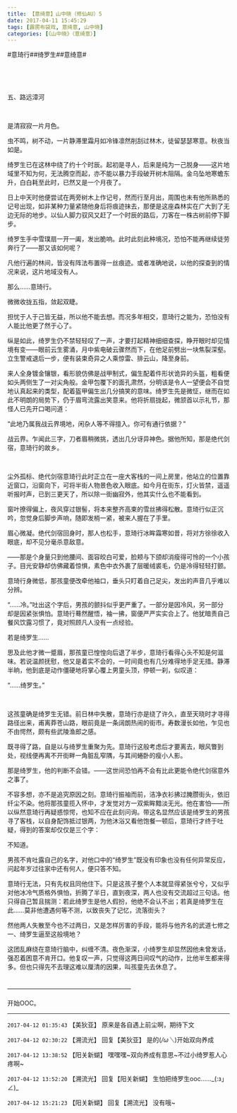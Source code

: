 ```yaml
---
title: 【意绮意】山中晓（修仙AU）5
date: 2017-04-11 15:45:29
tags: [霹雳布袋戏, 意绮意, 山中晓]
categories: [《山中晓》（意绮意）]
---
```


<p dir="ltr"  >#意琦行##绮罗生##意绮意#</p> 
<p dir="ltr"  >&nbsp;</p> 
<p dir="ltr"  >&nbsp;</p> 
<p dir="ltr"  >五、路远漳河</p> 


<p dir="ltr"  >&nbsp;</p> 
<p dir="ltr"  >是清寂寂一片月色。</p> 
<p dir="ltr"  >虫不鸣，树不动，一片静滞里霜月如冷锋凛然削刮过林木，徒留瑟瑟寒意。秋夜当如是。</p> 
<p dir="ltr"  >绮罗生已在这林中绕了约十个时辰。起初是寻人，后来是纯为一己脱身——这片地域里不知为何，无法腾空而起，亦不能以暴力手段破开树木阻隔。金乌坠地寒蟾东升，白白耗至此时，已然又是一个月夜了。</p> 
<p dir="ltr"  >日上中天时他便尝试在两旁树木上作记号，然而行至月出，周围也未有他所熟悉的记号出现，如非某种力量紧随他身后将痕迹抹去，那便是这座森林实在广大到了无边无际的地步。以仙人脚力驭风又赶了一个时辰的路后，刀客在一株古树前停下脚步。</p> 
<p dir="ltr"  >绮罗生手中雪璞扇一开一阖，发出脆响。此时此刻此种境况，恐怕不能再继续徒劳奔行了——那又该如何呢？</p> 
<p dir="ltr"  >凡他行遍的林间，皆没有阵法布置得一丝痕迹。或者准确地说，以他的探查到的情况来说，这片地域没有人。</p> 
<p dir="ltr"  >那么……意琦行。</p> 
<p dir="ltr"  >微微收拢五指，敛起双睫。</p> 
<p dir="ltr"  >担忧于人于己皆无益，所以他不能去想。而况多年相交，意琦行之能为，恐怕没有人能比他更了然于心了。</p> 
<p dir="ltr"  >纵是如此，绮罗生仍不禁轻轻叹了一声，才要打起精神细细查探，睁开眼时却见情境有变——眼前云生雾涌，月中紫电破云骤然而下，在他足前劈出一块焦裂深壑。立生警戒退后一步，便有装束奇异之人乘惊雷、排云山，降至身前。</p> 
<p dir="ltr"  >来人全身镀金镶银，看形貌仿佛是战甲制式，偏生配着件形状诡异的头盔，粗看便如头两侧生了一对尖角般。金甲包覆下的面孔肃然，分明该是令人一望便会不自觉地认真起来的类型，配着盔甲偏生出几分搞笑的意味。绮罗生先是微怔，继而在如此不明朗的局势下，仍于眉弯流露出笑意来。他将折扇拢起，微颔首以示礼节，那怪人已先开口喝问道：</p> 
<p dir="ltr"  >“此地乃属我战云界境地，闲杂人等不得擅入。你可有通行依据？”</p> 
<p dir="ltr"  >战云界。乍闻此三字，刀者眉稍微挑，透出几分讶异神色。据他所知，那是绝代剑宿，意琦行的故乡。</p> 
<p dir="ltr"  >&nbsp;</p> 
<p dir="ltr"  >尘外孤标、绝代剑宿意琦行此时正立在一座大客栈的一间上房里，他站立的位置靠近窗口，沿窗向下，可将半街人物景色收入眼底。如今月在街东，灯火皆禁，遥遥听报时声，已到三更天了，所以除一街幽寂外，他其实什么也不能看到。</p> 
<p dir="ltr"  >窗叶撩得偏上，夜风穿过银髻，将本来整齐高束的雪丝拂得松散。意琦行似正沉吟，忽觉身后脚步声响，随即发梢一紧，被来人握在了手里。</p> 
<p dir="ltr"  >眉心微凝。绝代剑宿回身时，那人也松手，意琦行冰眸霜寒如昔，将对方徐徐收入眼底，却不见分毫杀意敌意。</p> 
<p dir="ltr"  >——那是个身量只到他腰间、面容皎白可爱，脸颊与下颌却消瘦得可怜的一个小孩子。目光安静却仿佛藏着惊惧，素色中衣外裹了层暖绒裘毛，仍是冷得轻轻打颤。</p> 
<p dir="ltr"  >意琦行身微低，那孩童便改牵他袖口，垂头只盯着自己足尖，发出的声音几乎难以分辨。</p> 
<p dir="ltr"  >“……冷。”吐出这个字后，男孩的颤抖似乎更严重了。一部分是因冷风，另一部分却是因紧张惧怕。意琦行蓦然醒悟，袖一拂，窗便严严实实合上了。他犹暗责自己餐风饮露习惯了，竟对照顾凡人没有一点经验。</p> 
<p dir="ltr"  >若是绮罗生……</p> 
<p dir="ltr"  >思及此他才微一蹙眉，那孩童已惶惶向后退了半步，意琦行看得心头不知是何滋味。若说温颜抚慰，他又是着实不会的，一时间竟也有几分难得地手足无措。静滞半晌，他到底是动作僵硬地将掌心覆上男童头顶，停顿一刹，似叹道：</p> 
<p dir="ltr"  >“……绮罗生。”</p> 
<p dir="ltr"  >&nbsp;</p> 
<p dir="ltr"  >这孩童确是绮罗生无错。前日林中失散，意琦行亦是绕了许久，直至天晓时才寻得路径出来，甫离莽苍山路，眼前竟是一条阔朗热闹的街市。寿数漫长如他，乍见也不由愕然，颇有些武陵渔郎之感。</p> 
<p dir="ltr"  >既寻得了路，自是以与绮罗生重聚为先。意琦行这般考虑后才要离去，眼风瞥到处，视线便再离不开街畔一角脏乱窄隅，与其间蜷卧的瘦小人影。</p> 
<p dir="ltr"  >那是绮罗生，他的判断不会错。——这世间恐怕再不会有比此更能令绝代剑宿意外之事了。</p> 
<p dir="ltr"  >不容多想，亦不是追究原因之刻。意琦行振袖而前，洁净衣衫拂过腌臜街头，依旧纤尘不染。他将那孩童揽入怀中，才发觉对方一双紫眸黯淡无光。他在害怕——所以纵然意琦行再疑惑惊愕，也知不应在此刻问询。带这名显然应该是绮罗生的男孩寻了客栈，以自身配饰抵过银两，为他沐浴又看他饱餐一顿后，意琦行才终于吐疑，得到的答案却仅仅是三个字：</p> 
<p dir="ltr"  >不知道。</p> 
<p dir="ltr"  >男孩不肯吐露自己的名字，对他口中的“绮罗生”既没有印象也没有任何异常反应，问起年岁过往家中还有何人，便只答不知。</p> 
<p dir="ltr"  >意琦行无法，只有先权且同他住下。只是这孩子整个人本就显得紧张兮兮，又似乎对他冰冷气质格外惧怕，折腾了半日，直到夜深，两人也没有交流超过三句话。他只得自己暂且揣测：若此绮罗生是他人假扮，他绝不会认不出；若真是绮罗生在此……莫非他遭遇何等不测，以致丧失了记忆，流落街头？</p> 
<p dir="ltr"  >然他两人失散至今也不过两日，又是怎样厉害的手段，能将与他齐名的武道七修之一、绮罗生逼至这般境地？</p> 
<p dir="ltr"  >这团乱麻绕在意琦行脑中，纠缠不清。夜色渐深，小绮罗生却显然因他未曾发话，强忍着困意不肯开口。他复叹一声，只觉得这两日间叹气的动作，比他半生都来得多。但也只得先不去理这难以厘清的因果，叫孩童先去休息了。</p> 
<p dir="ltr"  >&nbsp;<br />————————————————————</p> 
<p dir="ltr"  >开始OOC。</p>

<!-- more -->

---

`2017-04-12 01:35:43` 【美狄亚】 原来是各自遇上前尘啊，期待下文

`2017-04-12 02:30:22` 【溯流光】 回复【美狄亚】 是的(*/ω＼*)开始双向养成

`2017-04-12 13:38:52` 【阳关新蝴】 嘿嘿嘿~双向养成有意思~不过小绮罗惹人心疼啊~

`2017-04-12 13:52:20` 【溯流光】 回复【阳关新蝴】 生怕把绮罗生ooc……\_(:з」∠)\_

`2017-04-12 15:21:23` 【阳关新蝴】 回复【溯流光】 没有哦~
